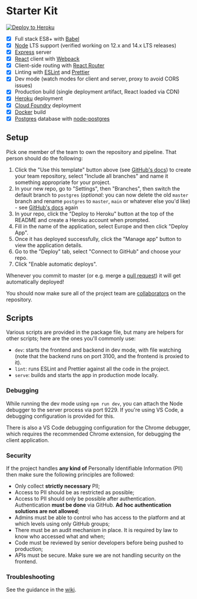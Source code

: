 # Starter Kit

[![Deploy to Heroku](https://www.herokucdn.com/deploy/button.svg)](https://heroku.com/deploy)

 - [x] Full stack ES8+ with [Babel]
 - [x] [Node] LTS support (verified working on 12.x and 14.x LTS releases)
 - [x] [Express] server
 - [x] [React] client with [Webpack]
 - [x] Client-side routing with [React Router]
 - [x] Linting with [ESLint] and [Prettier]
 - [x] Dev mode (watch modes for client and server, proxy to avoid CORS issues)
 - [x] Production build (single deployment artifact, React loaded via CDN)
 - [x] [Heroku] deployment
 - [x] [Cloud Foundry] deployment
 - [x] [Docker] build
 - [x] [Postgres] database with [node-postgres]

## Setup

Pick one member of the team to own the repository and pipeline. That person should do the following:

 1. Click the "Use this template" button above (see [GitHub's docs][1]) to create your team repository, select "Include all branches" and name it something appropriate for your project.
 2. In your new repo, go to "Settings", then "Branches", then switch the default branch to `postgres` (_optional_: you can now delete the old `master` branch and rename `postgres` to `master`, `main` or whatever else you'd like) - see [GitHub's docs][2] again
 3. In your repo, click the "Deploy to Heroku" button at the top of the README and create a Heroku account when prompted.
 4. Fill in the name of the application, select Europe and then click "Deploy App".
 5. Once it has deployed successfully, click the "Manage app" button to view the application details.
 6. Go to the "Deploy" tab, select "Connect to GitHub" and choose your repo.
 7. Click "Enable automatic deploys".

Whenever you commit to master (or e.g. merge a [pull request]) it will get automatically deployed!

You should now make sure all of the project team are [collaborators] on the repository.

## Scripts

Various scripts are provided in the package file, but many are helpers for other scripts; here are the ones you'll
commonly use:

 - `dev`: starts the frontend and backend in dev mode, with file watching (note that the backend runs on port 3100, and
    the frontend is proxied to it).
 - `lint`: runs ESLint and Prettier against all the code in the project.
 - `serve`: builds and starts the app in production mode locally.

### Debugging

While running the dev mode using `npm run dev`, you can attach the Node debugger to the server process via port 9229.
If you're using VS Code, a debugging configuration is provided for this.

There is also a VS Code debugging configuration for the Chrome debugger, which requires the recommended Chrome
extension, for debugging the client application.

### Security

If the project handles **any kind of** Personally Identifiable Information (PII) then make sure the following
principles are followed:

 - Only collect **strictly necessary** PII;
 - Access to PII should be as restricted as possible;
 - Access to PII should only be possible after authentication. Authentication **must be done** via GitHub. **Ad hoc
authentication solutions are not allowed**;
 - Admins must be able to control who has access to the platform and at which levels using only GitHub groups;
 - There must be an audit mechanism in place. It is required by law to know who accessed what and when;
 - Code must be reviewed by senior developers before being pushed to production;
 - APIs must be secure. Make sure we are not handling security on the frontend.

### Troubleshooting

See the guidance in the [wiki].

  [1]: https://docs.github.com/en/free-pro-team@latest/github/creating-cloning-and-archiving-repositories/creating-a-repository-from-a-template#creating-a-repository-from-a-template
  [2]: https://docs.github.com/en/github/administering-a-repository/managing-branches-in-your-repository
  [Babel]: https://babeljs.io/
  [Cloud Foundry]: https://www.cloudfoundry.org/
  [collaborators]: https://help.github.com/en/articles/inviting-collaborators-to-a-personal-repository
  [Docker]: https://www.docker.com
  [ESLint]: https://eslint.org/
  [Express]: https://expressjs.com/
  [Heroku]: https://www.heroku.com/
  [Node]: https://nodejs.org/en/
  [node-postgres]: https://node-postgres.com/
  [Postgres]: https://www.postgresql.org/
  [Prettier]: https://prettier.io/
  [pull request]: https://help.github.com/en/articles/about-pull-requests
  [React]: https://reactjs.org/
  [React Router]: https://reactrouter.com/web
  [Webpack]: https://webpack.js.org/
  [wiki]: https://github.com/textbook/starter-kit/wiki
